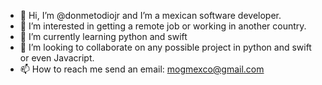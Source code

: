 - 👋 Hi, I’m @donmetodiojr and I’m a mexican software developer.
- 👀 I’m interested in getting a remote job or working in another country.
- 🌱 I’m currently learning python and swift
- 💞️ I’m looking to collaborate on any possible project in python and swift or even Javacript.
- 📫 How to reach me send an email: mogmexco@gmail.com

<!---
donmetodiojr/donmetodiojr is a ✨ special ✨ repository because its `README.md` (this file) appears on your GitHub profile.
You can click the Preview link to take a look at your changes.
--->

